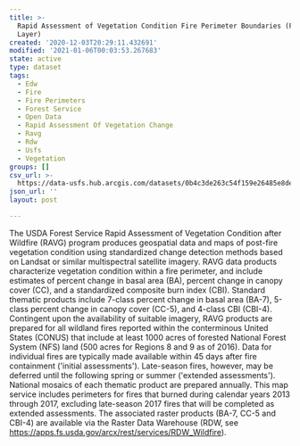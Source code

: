 ```yaml
---
title: >-
  Rapid Assessment of Vegetation Condition Fire Perimeter Boundaries (Feature
  Layer)
created: '2020-12-03T20:29:11.432691'
modified: '2021-01-06T00:03:53.267683'
state: active
type: dataset
tags:
  - Edw
  - Fire
  - Fire Perimeters
  - Forest Service
  - Open Data
  - Rapid Assessment Of Vegetation Change
  - Ravg
  - Rdw
  - Usfs
  - Vegetation
groups: []
csv_url: >-
  https://data-usfs.hub.arcgis.com/datasets/0b4c3de263c54f159e26485e8dea4677_4.csv?outSR=%7B%22latestWkid%22%3A4269%2C%22wkid%22%3A4269%7D
json_url: ''
layout: post

---
```

The USDA Forest Service Rapid Assessment of Vegetation Condition after Wildfire (RAVG) program produces geospatial data and maps of post-fire vegetation condition using standardized change detection methods based on Landsat or similar multispectral satellite imagery. RAVG data products characterize vegetation condition within a fire perimeter, and include estimates of percent change in basal area (BA), percent change in canopy cover (CC), and a standardized composite burn index (CBI). Standard thematic products include 7-class percent change in basal area (BA-7), 5-class percent change in canopy cover (CC-5), and 4-class CBI (CBI-4). Contingent upon the availability of suitable imagery, RAVG products are prepared for all wildland fires reported within the conterminous United States (CONUS) that include at least 1000 acres of forested National Forest System (NFS) land (500 acres for Regions 8 and 9 as of 2016). Data for individual fires are typically made available within 45 days after fire containment ('initial assessments'). Late-season fires, however, may be deferred until the following spring or summer ('extended assessments'). National mosaics of each thematic product are prepared annually. This map service includes perimeters for fires that burned during calendar years 2013 through 2017, excluding late-season 2017 fires that will be completed as extended assessments. The associated raster products (BA-7, CC-5 and CBI-4) are available via the Raster Data Warehouse (RDW, see https://apps.fs.usda.gov/arcx/rest/services/RDW_Wildfire).

